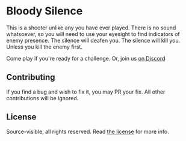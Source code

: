 # Bloody Silence
This is a shooter unlike any you have ever played. There is no sound whatsoever,
so you will need to use your eyesight to find indicators of enemy presence. The
silence will deafen you. The silence will kill you. Unless you kill the enemy 
first.

Come play if you're ready for a challenge. Or, join us [on Discord][Discord]

## Contributing
If you find a bug and wish to fix it, you may PR your fix. All other
contributions will be ignored.

## License
Source-visible, all rights reserved. Read [the license](LICENSE) for more info.

[Discord]: https://discord.gg/uBfj2pc54T